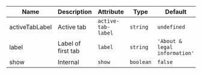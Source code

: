 | Name                                                                                                       | Description        | Attribute          | Type      | Default                       |
| ---------------------------------------------------------------------------------------------------------- | ------------------ | ------------------ | --------- | ----------------------------- |
| <div className="Api__Table"> <div>activeTabLabel</div> <div className="Api__Table Docs__Tags"></div></div> | Active tab         | `active-tab-label` | `string`  | `undefined`                   |
| <div className="Api__Table"> <div>label</div> <div className="Api__Table Docs__Tags"></div></div>          | Label of first tab | `label`            | `string`  | `'About & legal information'` |
| <div className="Api__Table"> <div>show</div> <div className="Api__Table Docs__Tags"></div></div>           | Internal           | `show`             | `boolean` | `false`                       |
